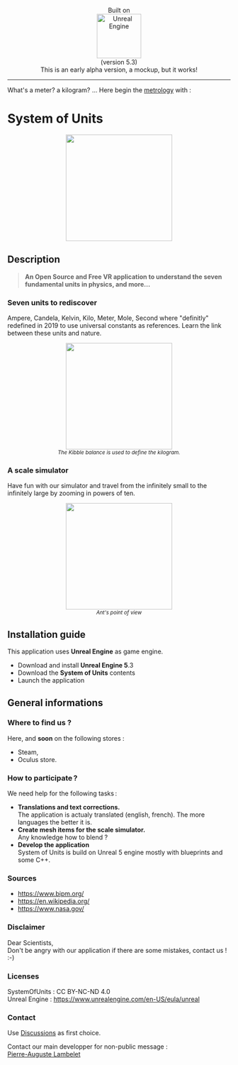 <p align="center">
  Built on<br>
  <img src="https://cdn2.unrealengine.com/ue-logo-stacked-unreal-engine-w-677x545-fac11de0943f.png" alt="Unreal Engine" width="100px" /><br>
  (version 5.3)<br>
  This is an early alpha version, a mockup, but it works!
</p>

***
What's a meter? a kilogram? ... Here begin the <a href="https://en.wikipedia.org/wiki/Metrology">metrology</a> with :
# System of Units
<p align="center">
  <img src="https://sou.lambelet.net/img/SI-Units.png" width="240px">
<p>

## Description

> **An Open Source and Free VR application to understand the seven fundamental units in physics, and more...**

### Seven units to rediscover
Ampere, Candela, Kelvin, Kilo, Meter, Mole, Second where "definitly" redefined in 2019 to use universal constants as references. Learn the link between these units and nature.

<p align="center">
  <img src="https://sou.lambelet.net/img/kibble.png" width="240px"><br>
  <sub><i>The Kibble balance is used to define the kilogram.</i></sub>
<p>

### A scale simulator
Have fun with our simulator and travel from the infinitely small to the infinitely large by zooming in powers of ten.

<p align="center">
  <img src="https://sou.lambelet.net/img/Ant-basketball.jpeg" width="240px"><br>
  <sub><i>Ant's point of view</i></sub>
</p>


## Installation guide
This application uses **Unreal Engine** as game engine.
* Download and install **Unreal Engine 5**.3
* Download the **System of Units** contents
* Launch the application


## General informations


### Where to find us ?
Here, and **soon** on the following stores :
* Steam,
* Oculus store.


### How to participate ?
We need help for the following tasks :
* **Translations and text corrections.**<br>The application is actualy translated (english, french). The more languages the better it is.
* **Create mesh items for the scale simulator.**<br>Any knowledge how to blend ?
* **Develop the application**<br>System of Units is build on Unreal 5 engine mostly with blueprints and some C++.


### Sources
* https://www.bipm.org/
* https://en.wikipedia.org/
* https://www.nasa.gov/



### Disclaimer
Dear Scientists,<br>
Don't be angry with our application if there are some mistakes, contact us !
:-)



### Licenses
SystemOfUnits : CC BY-NC-ND 4.0<br>
Unreal Engine : https://www.unrealengine.com/en-US/eula/unreal



### Contact
Use <a href="https://github.com/pierre-auguste/system-of-units/discussions">Discussions</a> as first choice.

Contact our main developper for non-public message :<br>
<a href="mailto:pierre-auguste@lambelet.net">Pierre-Auguste Lambelet</a>

